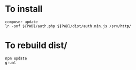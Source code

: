# To install
```
composer update
ln -snf ${PWD}/auth.php ${PWD}/dist/auth.min.js /srv/http/
```

# To rebuild dist/
```
npm update
grunt
```
